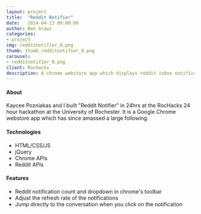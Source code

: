 ```yaml
---
layout: project
title:  "Reddit Notifier"
date:   2014-04-13 00:00:00
author: Ben Grawi
categories:
- project
img: redditnotifier_0.png
thumb: thumb_redditnotifier_0.png
carousel:
- redditnotifier_0.png
client: RocHacks
description: A chrome webstore app which displays reddit inbox notifications.
---
```

#### About
Kaycee Pozniakas and I built "Reddit Notifier" in 24hrs at the RocHacks 24 hour hackathon at the University of Rochester. It is a Google Chrome webstore app which has since amassed a large following. 

#### Technologies

* HTML/CSS/JS
* jQuery
* Chrome APIs 
* Reddit APIs

#### Features

* Reddit notification count and dropdown in chrome's toolbar
* Adjust the refresh rate of the notifications
* Jump directly to the conversation when you click on the notification